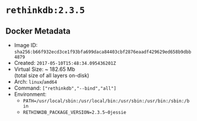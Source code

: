 # `rethinkdb:2.3.5`

## Docker Metadata

- Image ID: `sha256:b66f932ecd3ce1f93bfa699daca84403cbf2876eaadf429629ed658b9dbb4879`
- Created: `2017-05-10T15:48:34.095436201Z`
- Virtual Size: ~ 182.65 Mb  
  (total size of all layers on-disk)
- Arch: `linux`/`amd64`
- Command: `["rethinkdb","--bind","all"]`
- Environment:
  - `PATH=/usr/local/sbin:/usr/local/bin:/usr/sbin:/usr/bin:/sbin:/bin`
  - `RETHINKDB_PACKAGE_VERSION=2.3.5~0jessie`
